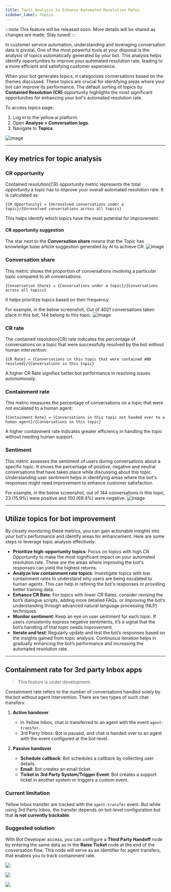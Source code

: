```yaml
---
title: Topic Analysis to Enhance Automated Resolution Rates 
sidebar_label: Topics
---
```


:::note
This feature will be released soon. More details will be shared as changes are made. Stay tuned!
:::

In customer service automation, understanding and leveraging conversation data is pivotal. One of the most powerful tools at your disposal is the analysis of topics automatically generated by your bot. This analysis helps identify opportunities to improve your automated resolution rate, leading to a more efficient and satisfying customer experience.

When your bot generates topics, it categorizes conversations based on the themes discussed. These topics are crucial for identifying areas where your bot can improve its performance. The default sorting of topics by **Contained Resolution (CR)** opportunity highlights the most significant opportunities for enhancing your bot's automated resolution rate.

To access topics page:
1. Log in to the yellow.ai platform. 
2. Open **Analyse > Conversation logs**. 
3. Navigate to **Topics**. 

![image](https://hackmd.io/_uploads/Byg8vFsv0.png)

-----

## Key metrics for topic analysis

### CR opportunity

Contained resolution(CR) opportunity metric represents the total opportunity a topic has to improve your overall automated resolution rate. It is calculated as:

`{CR Opportunity} = {Unresolved conversations under a topic}/{Unresolved conversations across all topics}`

This helps identify which topics have the most potential for improvement.


#### CR opportunity suggestion

The star next to the **Conversation share** means that the Topic has knowledge base article suggestion generated by AI to achieve CR.
![image](https://hackmd.io/_uploads/SyKXtKoPA.png)


### Conversation share

This metric shows the proportion of conversations involving a particular topic compared to all conversations:

`{Conversation Share} = {Conversations under a topic}/{Conversations across all topics}`

It helps prioritize topics based on their frequency.

For example, in the below screenshot, Out of 4021 conversations taken place in this bot, 144 belong to this topic. 
![image](https://hackmd.io/_uploads/rJ8CtYjPA.png)



### CR rate

The contained resolution(CR) rate indicates the percentage of conversations on a topic that were successfully resolved by the bot without human intervention:

`{CR Rate} = {Conversations in this topic that were contained AND resolved}/{Conversations in this topic}`

A higher CR Rate signifies better bot performance in resolving issues autonomously.

### Containment rate

This metric measures the percentage of conversations on a topic that were not escalated to a human agent:

`{Containment Rate} = {Conversations in this topic not handed over to a human agent}/{Conversations in this topic}`

A higher containment rate indicates greater efficiency in handling the topic without needing human support.

### Sentiment

This metric assesses the sentiment of users during conversations about a specific topic. It shows the percentage of positive, negative and neutral conversations that have taken place while discussing about this topic. Understanding user sentiment helps in identifying areas where the bot's responses might need improvement to enhance customer satisfaction.

For example, in the below screenshot, out of 144 conversations in this topic, 23 (15.9%) were positive and 100 (69.4%) were negative. 
![image](https://hackmd.io/_uploads/rJ3ttKoPC.png)


----------

## Utilize topics for bot improvement

By closely monitoring these metrics, you can gain actionable insights into your bot's performance and identify areas for enhancement. Here are some steps to leverage topic analysis effectively:

- **Prioritize high-opportunity topics**: Focus on topics with high CR Opportunity to make the most significant impact on your automated resolution rate. These are the areas where improving the bot's responses can yield the highest returns.
- **Analyze low containment rate topics**: Investigate topics with low containment rates to understand why users are being escalated to human agents. This can help in refining the bot's responses or providing better training data.
- **Enhance CR Rate**: For topics with lower CR Rates, consider revising the bot’s dialogue scripts, adding more detailed FAQs, or improving the bot’s understanding through advanced natural language processing (NLP) techniques.
- **Monitor sentiment**: Keep an eye on user sentiment for each topic. If users consistently express negative sentiments, it’s a signal that the bot’s handling of that topic needs improvement.
- **Iterate and test**: Regularly update and test the bot’s responses based on the insights gained from topic analysis. Continuous iteration helps in gradually enhancing the bot’s performance and increasing the automated resolution rate.

----------

## Containment rate for 3rd party Inbox apps 

> This feature is under development. 

Containment rate refers to the number of conversations handled solely by the bot without agent intervention. There are two types of such chat transfers:

1. **Active handover**
    - In Yellow Inbox, chat is transferred to an agent with the event `agent-transfer`.
    - 3rd Party Inbox: Bot is paused, and chat is handed over to an agent with the event configured at the bot-level.  

2. **Passive handover**
    - **Schedule callback**: Bot schedules a callback by collecting user details.
    - **Email**: Bot creates an email ticket.
    - **Ticket in 3rd Party System/Trigger Event**: Bot creates a support ticket in another system or triggers a custom event.


### Current limitation 

Yellow Inbox transfer are tracked with the `agent-transfer` event. But while using 3rd Party Inbox, the transfer depends on bot-level configuration but that **is not currently trackable**.

### Suggested solution 

With Bot Developer access, you can configure a **Third Party Handoff** node by entering the same data as in the **Raise Ticket** node at the end of the conversation flow. This node will serve as an identifier for agent transfers, that enables you to track containment rate.


**![](https://lh7-rt.googleusercontent.com/docsz/AD_4nXc1C7Lt7VmhnqI8cMi4LqmW0UJS4Wl1aUQdHJf0hGec9BkV03FHJ00aSw5MF8HYNqQ4F649KthH7XwPDy5yto7vi93QS4fhS6TGueyhDfDslpgyWLzqVtkmcP7JjyvQe2rLf6ZoDrP8hHtMSm9tseDZy_g?key=doHOJQMEdYvKlVOmPCYX8w)**


**![](https://lh7-rt.googleusercontent.com/docsz/AD_4nXfD0roERslkkdSeDLJe1KdAihGAwck7BK1lAFS6e4kqJ13KgP5jWBcI2Fhf_XbJX3kYcafE1otwhzkSTIs1PtJBQxc38EXoExuGv6vgANRHKFEDcHXwBg-ttYRrJsiSqLontpJ7ZY7eLYndlDYrPpiv4q8?key=doHOJQMEdYvKlVOmPCYX8w)**

**![](https://lh7-rt.googleusercontent.com/docsz/AD_4nXcsCC_H9djVb0DBv3R2mmRlu3MaPocs-mOtzxyBiTN61wnlFRsUSrFsGbJgir3VnEn7flwiTgzCjlkJ4K4JnC7IJ7CkJ--5dd5QH3KB2oGDDMjdr95mXAtaiEQrj2RupK6Lv3B2I_5tMuKE-zOzytyee-Q-?key=doHOJQMEdYvKlVOmPCYX8w)**








